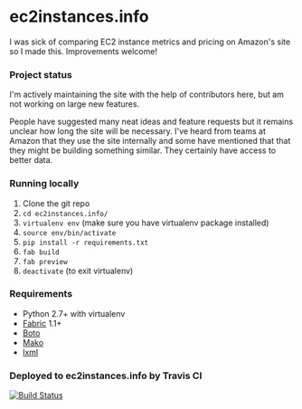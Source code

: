 # ec2instances.info

I was sick of comparing EC2 instance metrics and pricing on Amazon's site so I made this. Improvements welcome!


### Project status

I'm actively maintaining the site with the help of contributors here, but am not working on large new features.

People have suggested many neat ideas and feature requests but it remains unclear how long the site will be necessary. I've heard from teams at Amazon that they use the site internally and some have mentioned that that they might be building something similar. They certainly have access to better data.


### Running locally

1. Clone the git repo
2. `cd ec2instances.info/`
3. `virtualenv env` (make sure you have virtualenv package installed)
4. `source env/bin/activate`
5. `pip install -r requirements.txt`
6. `fab build`
7. `fab preview`
8. `deactivate` (to exit virtualenv)


### Requirements

- Python 2.7+ with virtualenv
- [Fabric](http://docs.fabfile.org/en/1.8/) 1.1+
- [Boto](http://boto.readthedocs.org/en/latest/)
- [Mako](http://www.makotemplates.org/)
- [lxml](http://lxml.de/)

### Deployed to ec2instances.info by Travis CI
[![Build Status](https://travis-ci.org/powdahound/ec2instances.info.svg)](https://travis-ci.org/powdahound/ec2instances.info)
